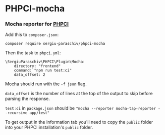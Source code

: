 # PHPCI-mocha

### Mocha reporter for [PHPCI](https://www.phptesting.org/)


Add this to `composer.json`:

```
composer require sergiu-paraschiv/phpci-mocha
```

Then the task to `phpci.yml`:
```
\SergiuParaschiv\PHPCI\Plugin\Mocha:
    directory: "frontend"
    command: "npm run test:ci"
    data_offset: 2
```

Mocha should run with the `-f json` flag.

`data_offset` is the number of lines at the top of the output to skip before parsing the response.

`test:ci` in `package.json` should be `"mocha --reporter mocha-tap-reporter --recursive app/test"`

To get output in the Information tab you'll need to copy the `public` folder into your PHPCI installation's `public` folder.
